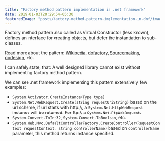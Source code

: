 ```yaml
---
title: "Factory method pattern implementation in .net framework"
date: 2019-01-03T20:29:54+05:30
featuredImage: "posts/factory-method-pattern-implementation-in-dnf/images/factory.gif"
---
```


Factory method pattern also called as Virtual Constructor (less known), defines an interface for creating objects, but defer the instantiation to sub-classes.

Read more about the pattern: [Wikipedia](https://en.wikipedia.org/wiki/Factory_method_pattern), [dofactory](https://www.dofactory.com/net/factory-method-design-pattern), [Sourcemaking](https://sourcemaking.com/design_patterns/factory_method), [oodesign](https://www.oodesign.com/factory-method-pattern.html), etc.

I can safely state, that: A well designed library cannot exist without implementing factory method pattern.

We can see .net framework implementing this pattern extensively, few examples:

- `System.Activator.CreateInstance(Type type)`
- `System.Net.WebRequest.Create(string requestUriString)` based on the url scheme, if url starts with http://, a `System.Net.HttpWebRequest` instance will be returned. For ftp:// a `System.Net.FtpWebRequest`.
- `System.Convert.ToInt32`, `System.Convert.ToBoolean`, etc.
- `System.Web.Mvc.DefaultControllerFactory.CreateController(RequestContext requestContext, string controllerName)` based on `controllerName` parameter, this method returns instance specified.
